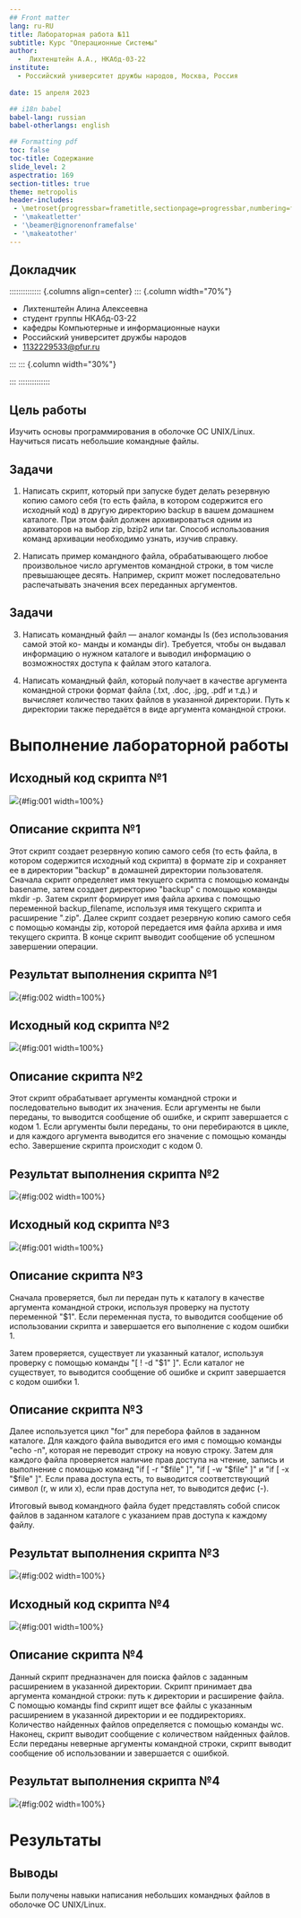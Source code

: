 ```yaml
---
## Front matter
lang: ru-RU
title: Лабораторная работа №11
subtitle: Курс "Операционные Системы"
author:
  -  Лихтенштейн А.А., НКАбд-03-22
institute:
  - Российский университет дружбы народов, Москва, Россия
  
date: 15 апреля 2023

## i18n babel
babel-lang: russian
babel-otherlangs: english

## Formatting pdf
toc: false
toc-title: Содержание
slide_level: 2
aspectratio: 169
section-titles: true
theme: metropolis
header-includes:
 - \metroset{progressbar=frametitle,sectionpage=progressbar,numbering=fraction}
 - '\makeatletter'
 - '\beamer@ignorenonframefalse'
 - '\makeatother'
---
```



## Докладчик

:::::::::::::: {.columns align=center}
::: {.column width="70%"}

  * Лихтенштейн Алина Алексеевна
  * студент группы НКАбд-03-22
  * кафедры Компьютерные и информационные науки 
  * Российский университет дружбы народов
  * [1132229533@pfur.ru](mailto:1132229533@pfur.ru)
  

:::
::: {.column width="30%"}


:::
::::::::::::::


## Цель работы
Изучить основы программирования в оболочке ОС UNIX/Linux. Научиться писать небольшие командные файлы.

## Задачи
1. Написать скрипт, который при запуске будет делать резервную копию самого себя (то есть файла, в котором содержится его исходный код) в другую директорию backup в вашем домашнем каталоге. При этом файл должен архивироваться одним из архиваторов на выбор zip, bzip2 или tar. Способ использования команд архивации необходимо узнать, изучив справку.

2. Написать пример командного файла, обрабатывающего любое произвольное число аргументов командной строки, в том числе превышающее десять. Например, скрипт может последовательно распечатывать значения всех переданных аргументов.

## Задачи
3. Написать командный файл — аналог команды ls (без использования самой этой ко- манды и команды dir). Требуется, чтобы он выдавал информацию о нужном каталоге и выводил информацию о возможностях доступа к файлам этого каталога.

4. Написать командный файл, который получает в качестве аргумента командной строки формат файла (.txt, .doc, .jpg, .pdf и т.д.) и вычисляет количество таких файлов в указанной директории. Путь к директории также передаётся в виде аргумента командной строки.

   
# Выполнение лабораторной работы
## Исходный код скрипта №1

![](image/1.png){#fig:001 width=100%}

## Описание скрипта №1
Этот скрипт создает резервную копию самого себя (то есть файла, в котором содержится исходный код скрипта) в формате zip и сохраняет ее в директории "backup" в домашней директории пользователя. Сначала скрипт определяет имя текущего скрипта с помощью команды basename, затем создает директорию "backup" с помощью команды mkdir -p. Затем скрипт формирует имя файла архива с помощью переменной backup_filename, используя имя текущего скрипта и расширение ".zip". Далее скрипт создает резервную копию самого себя с помощью команды zip, которой передается имя файла архива и имя текущего скрипта. В конце скрипт выводит сообщение об успешном завершении операции.

## Результат выполнения скрипта №1

![](image/2.png){#fig:002 width=100%}


## Исходный код скрипта №2

![](image/3.png){#fig:001 width=100%}

## Описание скрипта №2
Этот скрипт обрабатывает аргументы командной строки и последовательно выводит их значения. Если аргументы не были переданы, то выводится сообщение об ошибке, и скрипт завершается с кодом 1. Если аргументы были переданы, то они перебираются в цикле, и для каждого аргумента выводится его значение с помощью команды echo. Завершение скрипта происходит с кодом 0.

## Результат выполнения скрипта №2

![](image/4.png){#fig:002 width=100%}


## Исходный код скрипта №3

![](image/5.png){#fig:001 width=100%}

## Описание скрипта №3
Сначала проверяется, был ли передан путь к каталогу в качестве аргумента командной строки, используя проверку на пустоту переменной "$1". Если переменная пуста, то выводится сообщение об использовании скрипта и завершается его выполнение с кодом ошибки 1.

Затем проверяется, существует ли указанный каталог, используя проверку с помощью команды "[ ! -d "$1" ]". Если каталог не существует, то выводится сообщение об ошибке и скрипт завершается с кодом ошибки 1.

## Описание скрипта №3
Далее используется цикл "for" для перебора файлов в заданном каталоге. Для каждого файла выводится его имя с помощью команды "echo -n", которая не переводит строку на новую строку. Затем для каждого файла проверяется наличие прав доступа на чтение, запись и выполнение с помощью команд "if [ -r "$file" ]", "if [ -w "$file" ]" и "if [ -x "$file" ]". Если права доступа есть, то выводится соответствующий символ (r, w или x), если прав доступа нет, то выводится дефис (-).

Итоговый вывод командного файла будет представлять собой список файлов в заданном каталоге с указанием прав доступа к каждому файлу.

## Результат выполнения скрипта №3

![](image/6.png){#fig:002 width=100%}


## Исходный код скрипта №4

![](image/7.png){#fig:001 width=100%}

## Описание скрипта №4
Данный скрипт предназначен для поиска файлов с заданным расширением в указанной директории. Скрипт принимает два аргумента командной строки: путь к директории и расширение файла.
С помощью команды find скрипт ищет все файлы с указанным расширением в указанной директории и ее поддиректориях. Количество найденных файлов определяется с помощью команды wc.
Наконец, скрипт выводит сообщение с количеством найденных файлов. Если переданы неверные аргументы командной строки, скрипт выводит сообщение об использовании и завершается с ошибкой.

## Результат выполнения скрипта №4

![](image/8.png){#fig:002 width=100%}

# Результаты

## Выводы
Были получены навыки написания небольших командных файлов в оболочке ОС UNIX/Linux.

